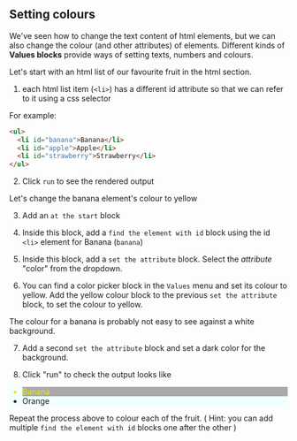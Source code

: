 ## Setting colours

We've seen how to change the text content of html elements, but we can also change the colour (and other attributes) of elements. Different kinds of **Values blocks** provide ways of setting texts, numbers and colours.

Let's start with an html list of our favourite fruit in the html section.

1.  each html list item (`<li>`) has a different id attribute so that we can refer to it using a css selector

For example:

```html
<ul>
  <li id="banana">Banana</li>
  <li id="apple">Apple</li>
  <li id="strawberry">Strawberry</li>
</ul>
```

2.  Click `run` to see the rendered output


Let's change the banana element's colour to yellow

3.  Add an `at the start` block

4.  Inside this block, add a `find the element with id` block using the id `<li>` element for Banana (`banana`)

5.  Inside this block, add a `set the attribute` block. Select the _attribute_ "color" from the dropdown.

6.  <span class="test-checkbox"></span>You can find a color picker block in the `Values` menu and set its colour to yellow. Add the yellow colour block to the previous `set the attribute` block, to set the colour to yellow.

The colour for a banana is probably not easy to see against a white background.

7. <span class="test-checkbox"></span>Add a second `set the attribute` block and set a dark color for the background.

8. Click "run" to check the output looks like
<ul style="background-color: azure;">
      <li style="color:rgb(233, 233, 22);background-color: darkgrey;">Banana</li>
      <li>Orange</li>
</ul>

<span class="test-checkbox"></span>Repeat the process above to colour each of the fruit. ( Hint: you can add multiple `find the element with id` blocks one after the other )
